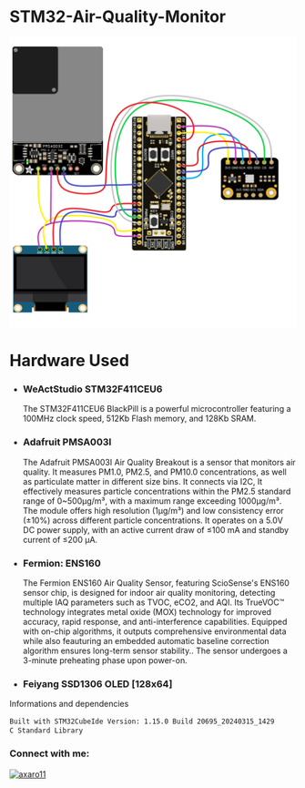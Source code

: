 # STM32-Air-Quality-Monitor


  <img src="https://github.com/FNNN98/STM32-Air-Quality-Monitor/blob/main/air-quality-pinout-configuration.png?raw=true" width="800">
  
# Hardware Used

- <h3 align="left"> WeActStudio STM32F411CEU6 </h3>

  The STM32F411CEU6 BlackPill is a powerful microcontroller featuring a 100MHz clock speed, 512Kb Flash memory, and 128Kb SRAM. 
  
- <h3 align="left"> Adafruit PMSA003I </h3>
  
  The Adafruit PMSA003I Air Quality Breakout is a sensor that monitors air quality. It measures PM1.0, PM2.5, and PM10.0 concentrations, as well as particulate matter in different size bins.
  It connects via I2C,  It effectively measures particle concentrations within the PM2.5 standard range of 0~500μg/m³, with a maximum range exceeding 1000μg/m³.
  The module offers high resolution (1μg/m³) and low consistency error (±10%) across different particle concentrations.
  It operates on a 5.0V DC power supply, with an active current draw of ≤100 mA and standby current of ≤200 μA.
  
- <h3 align="left"> Fermion: ENS160 </h3>
  
  The Fermion ENS160 Air Quality Sensor, featuring ScioSense's ENS160 sensor chip, is designed for indoor air quality monitoring, detecting multiple IAQ parameters such as TVOC, eCO2, and AQI.
  Its TrueVOC™ technology integrates metal oxide (MOX) technology for improved accuracy, rapid response, and anti-interference capabilities.
  Equipped with on-chip algorithms, it outputs comprehensive environmental data while also feauturing an embedded automatic baseline correction algorithm ensures long-term sensor stability.. The sensor undergoes a 3-minute preheating phase upon power-on.

- <h3 align="left"> Feiyang SSD1306 OLED [128x64] </h3>
    


Informations and dependencies

    Built with STM32CubeIde Version: 1.15.0 Build 20695_20240315_1429
    C Standard Library


    
<h3 align="left">Connect with me:</h3>
<p align="left">
<a href="https://twitter.com/axaro11" target="blank"><img align="center" src="https://raw.githubusercontent.com/rahuldkjain/github-profile-readme-generator/master/src/images/icons/Social/twitter.svg" alt="axaro11" height="30" width="40" /></a>
</p>
